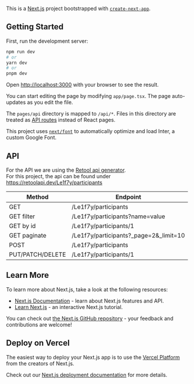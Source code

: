 This is a [Next.js](https://nextjs.org/) project bootstrapped with [`create-next-app`](https://github.com/vercel/next.js/tree/canary/packages/create-next-app).

## Getting Started

First, run the development server:

```bash
npm run dev
# or
yarn dev
# or
pnpm dev
```

Open [http://localhost:3000](http://localhost:3000) with your browser to see the result.

You can start editing the page by modifying `app/page.tsx`. The page auto-updates as you edit the file.

The `pages/api` directory is mapped to `/api/*`. Files in this directory are treated as [API routes](https://nextjs.org/docs/api-routes/introduction) instead of React pages.

This project uses [`next/font`](https://nextjs.org/docs/basic-features/font-optimization) to automatically optimize and load Inter, a custom Google Font.

## API 

For the API we are using the [Retool api generator](https://retool.com/api-generator/).  
For this project, the api can be found under https://retoolapi.dev/Le1f7y/participants

| Method	          | Endpoint 	                               |
|------------------|------------------------------------------|
| GET              | /Le1f7y/participants                   |
| GET filter       | /Le1f7y/participants?name=value        |
| GET by id        | /Le1f7y/participants/1                 |
| GET paginate     | /Le1f7y/participants?_page=2&_limit=10 |
| POST             | /Le1f7y/participants                   |
| PUT/PATCH/DELETE | /Le1f7y/participants/1                 |

## Learn More

To learn more about Next.js, take a look at the following resources:

- [Next.js Documentation](https://nextjs.org/docs) - learn about Next.js features and API.
- [Learn Next.js](https://nextjs.org/learn) - an interactive Next.js tutorial.

You can check out [the Next.js GitHub repository](https://github.com/vercel/next.js/) - your feedback and contributions are welcome!

## Deploy on Vercel

The easiest way to deploy your Next.js app is to use the [Vercel Platform](https://vercel.com/new?utm_medium=default-template&filter=next.js&utm_source=create-next-app&utm_campaign=create-next-app-readme) from the creators of Next.js.

Check out our [Next.js deployment documentation](https://nextjs.org/docs/deployment) for more details.
